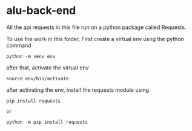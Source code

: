 # alu-back-end


All the api requests in this file run on a python package called Requests.

To use the work in this folder,
First create a virtual env usng the python command

```
python -m venv env
```

after that, activate the virtual env
```
source env/bin/activate
```

after activating the env, install the requests module using
```
pip install requests

or

python -m pip install requests
```
